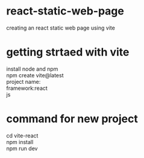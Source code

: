 # react-static-web-page
creating an react static web page using vite
# getting strtaed with vite

install node and npm<br>
npm create vite@latest<br>
project name:<br>
framework:react<br>
js<br>

# command for new project
cd vite-react<br>
npm install<br>
npm run dev<br>
